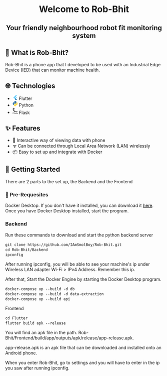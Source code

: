 <h1 id="title" align="center">Welcome to Rob-Bhit</h1>
<h2 id="subtitle" align="center">Your friendly neighbourhood robot fit monitoring system</h3>

## 🤖 What is Rob-Bhit?

Rob-Bhit is a phone app that I developed to be used with an Industrial Edge Device (IED) that can monitor machine health.

## 🌐 Technologies

- ![Flutter](assets/md/image.png) Flutter
- ![Python](assets/md/image-1.png) Python
- ![Flask](assets/md/image-2.png) Flask

## ✨ Features

- 📱 Interactive way of viewing data with phone
- ᯤ Can be connected through Local Area Network (LAN) wirelessly
- 📦 Easy to set up and integrate with Docker

## 🚀 Getting Started

There are 2 parts to the set up, the Backend and the Frontend

### 📝 Pre-Requesites

Docker Desktop. If you don't have it installed, you can download it <a href="https://www.docker.com/products/docker-desktop/">here</a>. Once you have Docker Desktop installed, start the program.

### Backend

Run these commands to download and start the python backend server
```
git clone https://github.com/IAmSmolBoy/Rob-Bhit.git
cd Rob-Bhit/Backend
ipconfig
```
<p>After running ipconfig, you will be able to see your machine's ip under Wireless LAN adapter Wi-Fi > IPv4 Address. Remember this ip.</p>
After that, Start the Docker Engine by starting the Docker Desktop program.

```
docker-compose up --build -d db
docker-compose up --build -d data-extraction
docker-compose up --build api
```

Frontend

```
cd Flutter
flutter build apk --release
```

You will find an apk file in the path. Rob-Bhit/Frontend/build/app/outputs/apk/release/app-release.apk.
<p>app-release.apk is an apk file that can be downloaded and installed onto an Android phone.</p>
<p>When you enter Rob-Bhit, go to settings and you will have to enter in the ip you saw after running ipconfig.</p>


<style>
    img[alt=Flutter], img[alt=Python], img[alt=Flask] { width: 1rem; }
    h1#title { border: 0 }
    h3#subtitle { border-bottom: solid 1px gray; padding-bottom: 1vh; }
</style>
